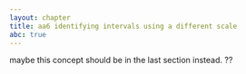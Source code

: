 ```yaml
---
layout: chapter
title: aa6 identifying intervals using a different scale
abc: true
---
```



maybe this concept should be in the last section instead. ??

